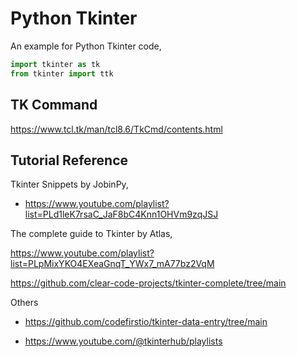 # Python Tkinter

An example for Python Tkinter code,

```python
import tkinter as tk
from tkinter import ttk
```

## TK Command

<https://www.tcl.tk/man/tcl8.6/TkCmd/contents.html>

## Tutorial Reference

Tkinter Snippets by JobinPy,

- <https://www.youtube.com/playlist?list=PLd1leK7rsaC_JaF8bC4Knn1OHVm9zqJSJ>

The complete guide to Tkinter by Atlas,

<https://www.youtube.com/playlist?list=PLpMixYKO4EXeaGnqT_YWx7_mA77bz2VqM>

<https://github.com/clear-code-projects/tkinter-complete/tree/main>

Others

- <https://github.com/codefirstio/tkinter-data-entry/tree/main>

- <https://www.youtube.com/@tkinterhub/playlists>

